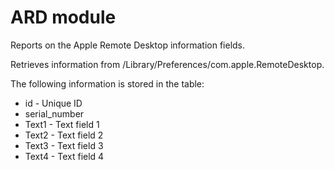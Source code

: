 ARD module
==========

Reports on the Apple Remote Desktop information fields. 

Retrieves information from /Library/Preferences/com.apple.RemoteDesktop.

The following information is stored in the table:

* id - Unique ID
* serial_number
* Text1 - Text field 1
* Text2 - Text field 2
* Text3 - Text field 3
* Text4 - Text field 4

